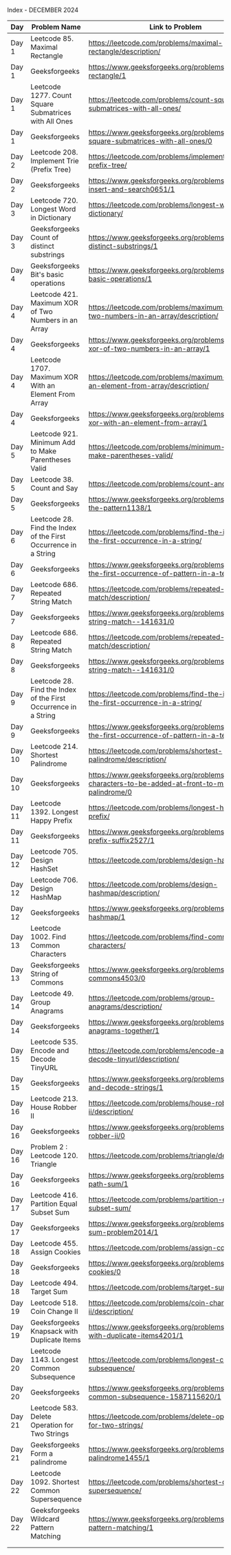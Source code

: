 Index - DECEMBER 2024

| Day   | Problem Name                                          | Link to Problem                                                                 | Notes |
| ----- | ----------------------------------------------------- | ------------------------------------------------------------------------------- | ----- |
| Day 1 | Leetcode 85. Maximal Rectangle                        | https://leetcode.com/problems/maximal-rectangle/description/                    | -     |
| Day 1 | Geeksforgeeks                                         | https://www.geeksforgeeks.org/problems/max-rectangle/1                          | -     |
| Day 1 | Leetcode 1277. Count Square Submatrices with All Ones | https://leetcode.com/problems/count-square-submatrices-with-all-ones/           | -     |
| Day 1 | Geeksforgeeks                                         | https://www.geeksforgeeks.org/problems/count-square-submatrices-with-all-ones/0 | -     |
| Day 2 | Leetcode 208. Implement Trie (Prefix Tree) | https://leetcode.com/problems/implement-trie-prefix-tree/ | -      |
| Day 2 | Geeksforgeeks | https://www.geeksforgeeks.org/problems/trie-insert-and-search0651/1  | -      |
| Day 3 | Leetcode 720. Longest Word in Dictionary | https://leetcode.com/problems/longest-word-in-dictionary/ | -      |
| Day 3 | Geeksforgeeks Count of distinct substrings | https://www.geeksforgeeks.org/problems/count-of-distinct-substrings/1 | -      |
| Day 4 | Geeksforgeeks Bit's basic operations | https://www.geeksforgeeks.org/problems/bits-basic-operations/1 | -      |
| Day 4 | Leetcode 421. Maximum XOR of Two Numbers in an Array | https://leetcode.com/problems/maximum-xor-of-two-numbers-in-an-array/description/ | -      |
| Day 4 | Geeksforgeeks | https://www.geeksforgeeks.org/problems/maximum-xor-of-two-numbers-in-an-array/1 | -      |
| Day 4 | Leetcode 1707. Maximum XOR With an Element From Array | https://leetcode.com/problems/maximum-xor-with-an-element-from-array/description/ | -      |
| Day 4 | Geeksforgeeks | https://www.geeksforgeeks.org/problems/maximum-xor-with-an-element-from-array/1 | -      |
| Day 5 | Leetcode 921. Minimum Add to Make Parentheses Valid | https://leetcode.com/problems/minimum-add-to-make-parentheses-valid/ | -      |
| Day 5 | Leetcode 38. Count and Say | https://leetcode.com/problems/count-and-say/ | -      |
| Day 5 | Geeksforgeeks | https://www.geeksforgeeks.org/problems/decode-the-pattern1138/1 | -      |
| Day 6 | Leetcode 28. Find the Index of the First Occurrence in a String | https://leetcode.com/problems/find-the-index-of-the-first-occurrence-in-a-string/ | -      |
| Day 6 | Geeksforgeeks | https://www.geeksforgeeks.org/problems/index-of-the-first-occurrence-of-pattern-in-a-text/1 | -      |
| Day 7 | Leetcode 686. Repeated String Match | https://leetcode.com/problems/repeated-string-match/description/ | -      |
| Day 7 | Geeksforgeeks | https://www.geeksforgeeks.org/problems/repeated-string-match--141631/0 | -      |
| Day 8 | Leetcode 686. Repeated String Match | https://leetcode.com/problems/repeated-string-match/description/ | -      |
| Day 8 | Geeksforgeeks | https://www.geeksforgeeks.org/problems/repeated-string-match--141631/0 | -      |
| Day 9 | Leetcode 28. Find the Index of the First Occurrence in a String | https://leetcode.com/problems/find-the-index-of-the-first-occurrence-in-a-string/ | -      |
| Day 9 | Geeksforgeeks | https://www.geeksforgeeks.org/problems/index-of-the-first-occurrence-of-pattern-in-a-text/1 | -      |
| Day 10 | Leetcode 214. Shortest Palindrome | https://leetcode.com/problems/shortest-palindrome/description/ | -      |
| Day 10 | Geeksforgeeks | https://www.geeksforgeeks.org/problems/minimum-characters-to-be-added-at-front-to-make-string-palindrome/0 | -      |
| Day 11 | Leetcode 1392. Longest Happy Prefix | https://leetcode.com/problems/longest-happy-prefix/ | -      |
| Day 11 | Geeksforgeeks | https://www.geeksforgeeks.org/problems/longest-prefix-suffix2527/1 | -      |
| Day 12 | Leetcode 705. Design HashSet | https://leetcode.com/problems/design-hashset/ | -      |
| Day 12 | Leetcode 706. Design HashMap | https://leetcode.com/problems/design-hashmap/description/ | -      |
| Day 12 | Geeksforgeeks | https://www.geeksforgeeks.org/problems/design-hashmap/1 | -      |
| Day 13 | Leetcode 1002. Find Common Characters | https://leetcode.com/problems/find-common-characters/ | -      |
| Day 13 | Geeksforgeeks String of Commons | https://www.geeksforgeeks.org/problems/string-of-commons4503/0 | -      |
| Day 14 | Leetcode 49. Group Anagrams | https://leetcode.com/problems/group-anagrams/description/ | -      |
| Day 14 | Geeksforgeeks | https://www.geeksforgeeks.org/problems/print-anagrams-together/1 | -      |
| Day 15 | Leetcode 535. Encode and Decode TinyURL | https://leetcode.com/problems/encode-and-decode-tinyurl/description/ | -      |
| Day 15 | Geeksforgeeks | https://www.geeksforgeeks.org/problems/encode-and-decode-strings/1 | -      |
| Day 16 | Leetcode 213. House Robber II | https://leetcode.com/problems/house-robber-ii/description/ | -      |
| Day 16 | Geeksforgeeks | https://www.geeksforgeeks.org/problems/house-robber-ii/0 | -      |
| Day 16 | Problem 2 : Leetcode 120. Triangle | https://leetcode.com/problems/triangle/description/ | -      |
| Day 16 | Geeksforgeeks | https://www.geeksforgeeks.org/problems/triangle-path-sum/1 | -      |
| Day 17 | Leetcode 416. Partition Equal Subset Sum | https://leetcode.com/problems/partition-equal-subset-sum/ | -      |
| Day 17 | Geeksforgeeks | https://www.geeksforgeeks.org/problems/subset-sum-problem2014/1 | -      |
| Day 18 | Leetcode 455. Assign Cookies | https://leetcode.com/problems/assign-cookies/ | -      |
| Day 18 | Geeksforgeeks | https://www.geeksforgeeks.org/problems/assign-cookies/0 | -      |
| Day 18 | Leetcode 494. Target Sum | https://leetcode.com/problems/target-sum/ | -      |
| Day 19 | Leetcode 518. Coin Change II | https://leetcode.com/problems/coin-change-ii/description/ | -      |
| Day 19 | Geeksforgeeks Knapsack with Duplicate Items | https://www.geeksforgeeks.org/problems/knapsack-with-duplicate-items4201/1 | -      |
| Day 20 | Leetcode 1143. Longest Common Subsequence | https://leetcode.com/problems/longest-common-subsequence/ | -      |
| Day 20 | Geeksforgeeks | https://www.geeksforgeeks.org/problems/longest-common-subsequence-1587115620/1 | -      |
| Day 21 | Leetcode 583. Delete Operation for Two Strings | https://leetcode.com/problems/delete-operation-for-two-strings/ | -      |
| Day 21 | Geeksforgeeks Form a palindrome | https://www.geeksforgeeks.org/problems/form-a-palindrome1455/1 | -      |
| Day 22 | Leetcode 1092. Shortest Common Supersequence | https://leetcode.com/problems/shortest-common-supersequence/ | -      |
| Day 22 | Geeksforgeeks Wildcard Pattern Matching | https://www.geeksforgeeks.org/problems/wildcard-pattern-matching/1 | -      |
|       |                                                       |                                                                                 |       |
|       |                                                       |                                                                                 |       |
